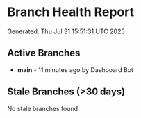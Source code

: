 # Branch Health Report
Generated: Thu Jul 31 15:51:31 UTC 2025

## Active Branches
- **main** - 11 minutes ago by Dashboard Bot

## Stale Branches (>30 days)
No stale branches found
